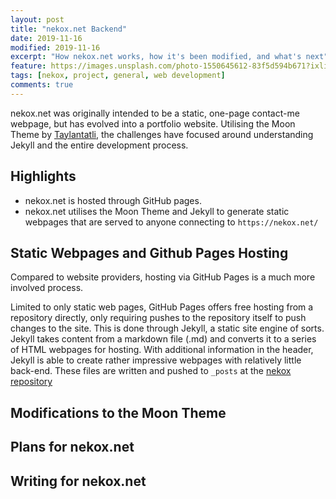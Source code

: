 ```yaml
---
layout: post
title: "nekox.net Backend"
date: 2019-11-16
modified: 2019-11-16
excerpt: "How nekox.net works, how it's been modified, and what's next"
feature: https://images.unsplash.com/photo-1550645612-83f5d594b671?ixlib=rb-1.2.1&ixid=eyJhcHBfaWQiOjEyMDd9&auto=format&fit=crop&w=1350&q=80
tags: [nekox, project, general, web development]
comments: true
---
```


nekox.net was originally intended to be a static, one-page contact-me webpage, but has evolved into a portfolio website. Utilising the Moon Theme by [Taylantatli](https://taylantatli.github.io/Moon/), the challenges have focused around understanding Jekyll and the entire development process.

## Highlights

* nekox.net is hosted through GitHub pages.
* nekox.net utilises the Moon Theme and Jekyll to generate static webpages that are served to anyone connecting to `https://nekox.net/`


## Static Webpages and Github Pages Hosting

Compared to website providers, hosting via GitHub Pages is a much more involved process. 

Limited to only static web pages, GitHub Pages offers free hosting from a repository directly, only requiring pushes to the repository itself to push changes to the site. This is done through Jekyll, a static site engine of sorts. Jekyll takes content from a markdown file (.md) and converts it to a series of HTML webpages for hosting. With additional information in the header, Jekyll is able to create rather impressive webpages with relatively little back-end. These files are written and pushed to `_posts` at the [nekox repository](https://github.com/Mikanwolfe/mikanwolfe.github.io)

## Modifications to the Moon Theme



## Plans for nekox.net



## Writing for nekox.net